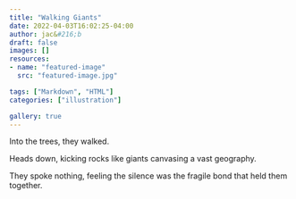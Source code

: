 ```yaml
---
title: "Walking Giants"
date: 2022-04-03T16:02:25-04:00
author: jac&#216;b
draft: false
images: []
resources:
- name: "featured-image"
  src: "featured-image.jpg"

tags: ["Markdown", "HTML"]
categories: ["illustration"]

gallery: true
---
```


Into the trees, they walked.

Heads down, kicking rocks like giants canvasing a vast geography.

They spoke nothing, feeling the silence was the fragile bond that held them together.


